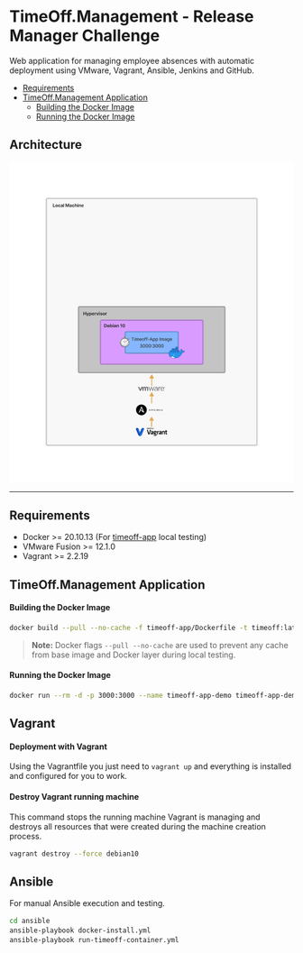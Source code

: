 # TimeOff.Management - Release Manager Challenge
Web application for managing employee absences with automatic deployment using VMware, Vagrant, Ansible, Jenkins and GitHub.

- [Requirements](#requirements)
- [TimeOff.Management Application](#timeoffmanagement-application)
    - [Building the Docker Image](#building-the-docker-image)
    - [Running the Docker Image](#running-the-docker-image)

## Architecture
![Architecture](docs/imgs/architecture.jpg)

---
## Requirements
- Docker >= 20.10.13 (For [timeoff-app](timeoff-app/README.md) local testing)
- VMware Fusion >= 12.1.0
- Vagrant >= 2.2.19

## TimeOff.Management Application
#### Building the Docker Image
```bash
docker build --pull --no-cache -f timeoff-app/Dockerfile -t timeoff:latest timeoff-app/
```
> **Note:** Docker flags `--pull --no-cache` are used to prevent any cache from base image and Docker layer during local testing.

#### Running the Docker Image
```bash
docker run --rm -d -p 3000:3000 --name timeoff-app-demo timeoff-app-demo:tagname
```

## Vagrant
#### Deployment with Vagrant
Using the Vagrantfile you just need to `vagrant up` and everything is installed and configured for you to work.

#### Destroy Vagrant running machine
This command stops the running machine Vagrant is managing and destroys all resources that were created during the machine creation process. 
```bash
vagrant destroy --force debian10
```

## Ansible
For manual Ansible execution and testing.
```bash
cd ansible
ansible-playbook docker-install.yml
ansible-playbook run-timeoff-container.yml
```